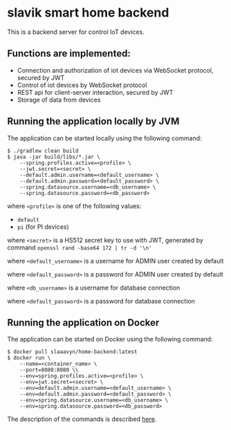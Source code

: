 slavik smart home backend
============

This is a backend server for control IoT devices.  

## Functions are implemented:

* Connection and authorization of iot devices via WebSocket protocol, secured by JWT 
* Control of iot devices by WebSocket protocol
* REST api for client-server interaction, secured by JWT
* Storage of data from devices

## Running the application locally by JVM

The application can be started locally using the following command:

~~~
$ ./gradlew clean build
$ java -jar build/libs/*.jar \
    --spring.profiles.active=<profile> \
    --jwt.secret=<secret> \
    --default.admin.username=<default_username> \
    --default.admin.password=<default_password> \
    --spring.datasource.username=<db_username> \
    --spring.datasource.password=<db_password>
~~~

where `<profile>` is one of the following values:

* `default`
* `pi` (for PI devices)

where `<secret>` is a HS512 secret key to use with JWT, generated by command `openssl rand -base64 172 | tr -d '\n'`  

where `<default_username>` is a username for ADMIN user created by default  

where `<default_password>` is a password for ADMIN user created by default  

where `<db_username>` is a username for database connection  

where `<default_password>` is a password for database connection  

## Running the application on Docker

The application can be started on Docker using the following command:

~~~
$ docker pull slaaavyn/home-backend:latest
$ docker run \
    --name=<container_name> \
    --port=8080:8080 \\
    --env=spring.profiles.active=<profile> \
    --env=jwt.secret=<secret> \
    --env=default.admin.username=<default_username> \
    --env=default.admin.password=<default_password> \
    --env=spring.datasource.username=<db_username> \
    --env=spring.datasource.password=<db_password>
~~~

The description of the commands is described [here](#running-the-application-locally-by-jwm).  